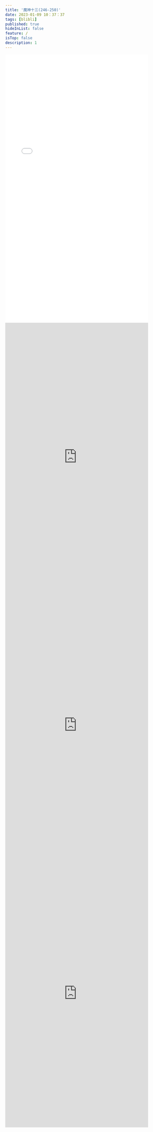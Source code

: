 ```yaml
---
title: '魔神十三(246-250)'
date: 2023-01-09 10：37：37
tags: [blibli]
published: true
hideInList: false
feature: /
isTop: false
description: 1
---
```

<iframe  
 height=850 
 width=90% 
 src="//player.bilibili.com/player.html?aid=990050236&bvid=BV1yx4y1G73V&cid=958303555&page=1"
 frameborder=0  
 allowfullscreen>
 </iframe>
<iframe  
 height=850 
 width=90% 
 src="https://www.ixigua.com/iframe/7187037556645724687?autoplay=0"
 frameborder=0  
 allowfullscreen>
 </iframe>
<iframe  
 height=850 
 width=90% 
 src="https://www.ixigua.com/iframe/7187364245816902178?autoplay=0"
 frameborder=0  
 allowfullscreen>
 </iframe>
<iframe  
 height=850 
 width=90% 
 src="https://www.ixigua.com/iframe/7188091355602616884?autoplay=0"
 frameborder=0  
 allowfullscreen>
 </iframe>
<iframe  
 height=850 
 width=90% 
 src=""
 frameborder=0  
 allowfullscreen>
 </iframe>
